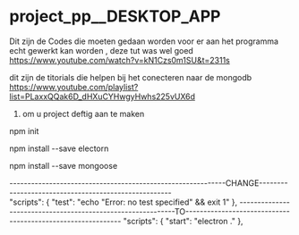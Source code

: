 # project_pp__DESKTOP_APP

Dit zijn de Codes die moeten gedaan worden voor er aan het programma echt gewerkt kan worden , deze tut was wel goed
https://www.youtube.com/watch?v=kN1Czs0m1SU&t=2311s

dit zijn de titorials die helpen bij het conecteren naar de mongodb
https://www.youtube.com/playlist?list=PLaxxQQak6D_dHXuCYHwgyHwhs225vUX6d


1) om u project deftig aan te maken 

npm init

npm install --save electorn

npm install --save mongoose

------------------------------------------------------------CHANGE-----------------------------------------------------  
"scripts": {
    "test": "echo \"Error: no test specified\" && exit 1"
  },
------------------------------------------------------------TO------------------------------------------------------------
"scripts": {
    "start": "electron ."
},
